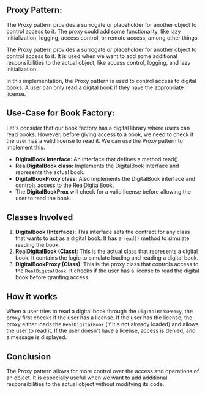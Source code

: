 ## Proxy Pattern:
The Proxy pattern provides a surrogate or placeholder for another object to control access to it. The proxy could add some functionality, like lazy initialization, logging, access control, or remote access, among other things.

The Proxy pattern provides a surrogate or placeholder for another object to control access to it. It is used when we want to add some additional responsibilities to the actual object, like access control, logging, and lazy initialization.

In this implementation, the Proxy pattern is used to control access to digital books. A user can only read a digital book if they have the appropriate license.

## Use-Case for Book Factory:
Let's consider that our book factory has a digital library where users can read books. However, before giving access to a book, we need to check if the user has a valid license to read it. We can use the Proxy pattern to implement this.



- **DigitalBook interface:** An interface that defines a method read().
- **RealDigitalBook class:** Implements the DigitalBook interface and represents the actual book.
- **DigitalBookProxy class:** Also implements the DigitalBook interface and controls access to the RealDigitalBook.
- The **DigitalBookProx** will check for a valid license before allowing the user to read the book.

## Classes Involved
1. **DigitalBook (Interface)**: This interface sets the contract for any class that wants to act as a digital book. It has a `read()` method to simulate reading the book.
2. **RealDigitalBook (Class)**: This is the actual class that represents a digital book. It contains the logic to simulate loading and reading a digital book.
3. **DigitalBookProxy (Class)**: This is the proxy class that controls access to the `RealDigitalBook`. It checks if the user has a license to read the digital book before granting access.

## How it works
When a user tries to read a digital book through the `DigitalBookProxy`, the proxy first checks if the user has a license. If the user has the license, the proxy either loads the `RealDigitalBook` (if it's not already loaded) and allows the user to read it. If the user doesn't have a license, access is denied, and a message is displayed.

## Conclusion
The Proxy pattern allows for more control over the access and operations of an object. It is especially useful when we want to add additional responsibilities to the actual object without modifying its code.
